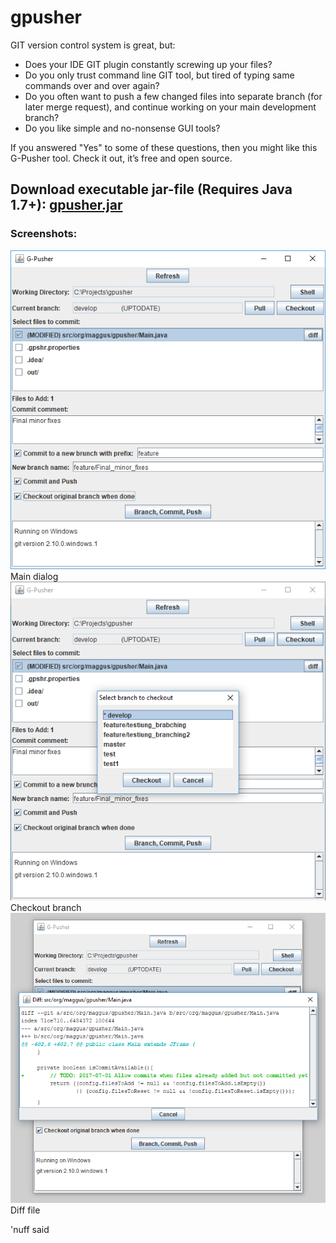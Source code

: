# gpusher

GIT version control system is great, but:

  * Does your IDE GIT plugin constantly screwing up your files?
  * Do you only trust command line GIT tool, but tired of typing same commands over and over again?
  * Do you often want to push a few changed files into separate branch (for later merge request), and continue working on your main development branch?
  * Do you like simple and no-nonsense GUI tools?

   If you answered "Yes" to some of these questions, then you might like this G-Pusher tool. Check it out, it’s free and open source. 

## Download executable jar-file (Requires Java 1.7+): [gpusher.jar](https://github.com/ma99us/gpusher/raw/master/gpusher.jar)

### Screenshots:
![Main dialog](doc/gpusher_scr1.png?raw=true "gpusher screenshot 1")
Main dialog
![Checkout branch](doc/gpusher_scr2.png?raw=true "gpusher screenshot 2")
Checkout branch
![Diff file](doc/gpusher_scr3.png?raw=true "gpusher screenshot 3")
Diff file

'nuff said
